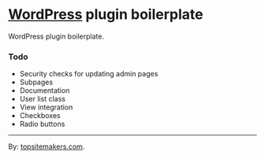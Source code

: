 # [WordPress](http://wordpress.org) plugin boilerplate

WordPress plugin boilerplate.

### Todo

- Security checks for updating admin pages
- Subpages
- Documentation
- User list class
- View integration
- Checkboxes
- Radio buttons

<hr>

By: [topsitemakers.com](http://www.topsitemakers.com).
